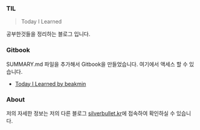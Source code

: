 ### TIL

> Today I Learned

공부한것들을 정리하는 블로그 입니다.

### Gitbook

SUMMARY.md 파일을 추가해서 Gitbook을 만들었습니다. 여기에서 액세스 할 수 있습니다.

-	[Today I Learned by beakmin](https://silverbullet087.gitbooks.io/today-i-learned/content/)

### About

저의 자세한 정보는 저의 다른 블로그 [silverbullet.kr](silverbullet.kr)에 접속하여 확인하실 수 있습니다.
